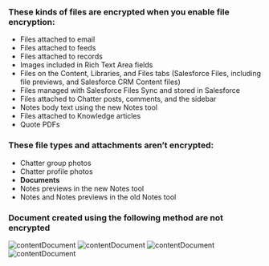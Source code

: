 

### These kinds of files are encrypted when you enable file encryption:

- Files attached to email
- Files attached to feeds
- Files attached to records
- Images included in Rich Text Area fields
- Files on the Content, Libraries, and Files tabs (Salesforce Files, including file previews, and Salesforce CRM Content files)
- Files managed with Salesforce Files Sync and stored in Salesforce
- Files attached to Chatter posts, comments, and the sidebar
- Notes body text using the new Notes tool
- Files attached to Knowledge articles
- Quote PDFs

### These file types and attachments aren’t encrypted:
 
- Chatter group photos
- Chatter profile photos
- **Documents**
- Notes previews in the new Notes tool
- Notes and Notes previews in the old Notes tool


### Document created using the following method are not encrypted

![contentDocument](img/files/contentDocument-00.png)
![contentDocument](img/files/contentDocument-0.png)
![contentDocument](img/files/contentDocument-1.png)
![contentDocument](img/files/contentDocument-2.png)

